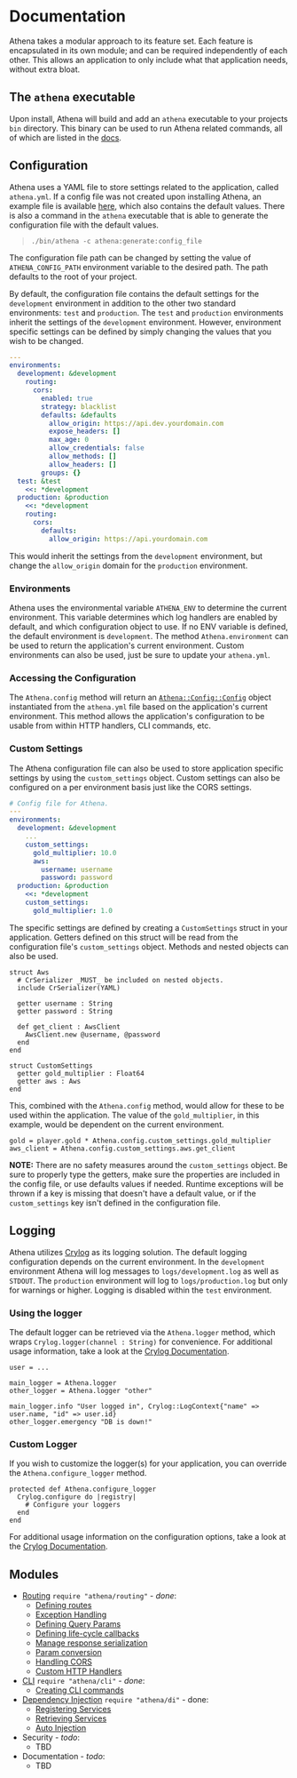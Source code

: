 # Documentation

Athena takes a modular approach to its feature set.  Each feature is encapsulated in its own module; and can be required independently of each other.  This allows an application to only include what that application needs, without extra bloat.

## The `athena` executable

Upon install, Athena will build and add an `athena` executable to your projects `bin` directory.  This binary can be used to run Athena related commands, all of which are listed in the [docs](<https://blacksmoke16.github.io/athena/Athena/Commands.html>).

## Configuration

Athena uses a YAML file to store settings related to the application, called `athena.yml`.  If a config file was not created upon installing Athena, an example file is available [here](https://github.com/Blacksmoke16/athena/blob/master/athena.yml), which also contains the default values.  There is also a command in the `athena` executable that is able to generate the configuration file with the default values. 

>  `./bin/athena -c athena:generate:config_file`

The configuration file path can be changed by setting the value of `ATHENA_CONFIG_PATH` environment variable to the desired path.  The path defaults to the root of your project.

By default, the configuration file contains the default settings for the `development` environment in addition to the other two standard environments: `test` and `production`.  The `test` and `production` environments inherit the settings of the `development` environment.  However, environment specific settings can be defined by simply changing the values that you wish to be changed.

```yaml
---
environments:
  development: &development
    routing:
      cors:
        enabled: true
        strategy: blacklist
        defaults: &defaults
          allow_origin: https://api.dev.yourdomain.com
          expose_headers: []
          max_age: 0
          allow_credentials: false
          allow_methods: []
          allow_headers: []
        groups: {}
  test: &test
    <<: *development
  production: &production
    <<: *development
    routing:
      cors:
        defaults:
          allow_origin: https://api.yourdomain.com
```

This would inherit the settings from the `development` environment, but change the `allow_origin` domain for the `production` environment.

### Environments
Athena uses the environmental variable `ATHENA_ENV` to determine the current environment.  This variable determines which log handlers are enabled by default, and which configuration object to use.  If no ENV variable is defined, the default environment is `development`. The method `Athena.environment` can be used to return the application's current environment.  Custom environments can also be used, just be sure to update your `athena.yml`.  

### Accessing the Configuration

The `Athena.config` method will return an [`Athena::Config::Config`](<https://blacksmoke16.github.io/athena/Athena/Config/Config.html>) object instantiated from the `athena.yml` file based on the application's current environment.  This method allows the application's configuration to be usable from within HTTP handlers, CLI commands, etc.  

### Custom Settings

The Athena configuration file can also be used to store application specific settings by using the `custom_settings` object.  Custom settings can also be configured on a per environment basis just like the CORS settings.

```yaml
# Config file for Athena.
---
environments:
  development: &development
    ...
    custom_settings:
      gold_multiplier: 10.0
      aws:
        username: username
        password: password
  production: &production
    <<: *development
    custom_settings:
      gold_multiplier: 1.0
```

The specific settings are defined by creating a `CustomSettings` struct in your application.  Getters defined on this struct will be read from the configuration file's `custom_settings` object.  Methods and nested objects can also be used.  

```crystal
struct Aws
  # CrSerializer _MUST_ be included on nested objects.
  include CrSerializer(YAML)

  getter username : String
  getter password : String
   
  def get_client : AwsClient
    AwsClient.new @username, @password
  end
end

struct CustomSettings
  getter gold_multiplier : Float64
  getter aws : Aws
end
```

This, combined with the `Athena.config` method, would allow for these to be used within the application.  The value of the `gold_multiplier`, in this example, would be dependent on the current environment.

```crystal
gold = player.gold * Athena.config.custom_settings.gold_multiplier
aws_client = Athena.config.custom_settings.aws.get_client
```

**NOTE:** There are no safety measures around the `custom_settings` object.  Be sure to properly type the getters, make sure the properties are included in the config file, or use defaults values if needed.  Runtime exceptions will be thrown if a key is missing that doesn't have a default value, or if the `custom_settings` key isn't defined in the configuration file.

## Logging

Athena utilizes [Crylog](https://github.com/blacksmoke16/crylog) as its logging solution.  The default logging configuration depends on the current environment.  In the `development` environment Athena will log messages to `logs/development.log` as well as `STDOUT`.  The `production` environment will log to `logs/production.log` but only for warnings or higher.  Logging is disabled within the `test` environment.

### Using the logger

The default logger can be retrieved via the `Athena.logger` method, which wraps `Crylog.logger(channel : String)` for convenience.  For additional usage information, take a look at the [Crylog Documentation](https://github.com/Blacksmoke16/crylog/tree/master/docs#logger).

```crystal
user = ...

main_logger = Athena.logger
other_logger = Athena.logger "other"

main_logger.info "User logged in", Crylog::LogContext{"name" => user.name, "id" => user.id}
other_logger.emergency "DB is down!"
```

### Custom Logger

If you wish to customize the logger(s) for your application, you can override the `Athena.configure_logger` method.

```crystal
protected def Athena.configure_logger
  Crylog.configure do |registry|
    # Configure your loggers
  end
end
```

For additional usage information on the configuration options, take a look at the [Crylog Documentation](https://github.com/Blacksmoke16/crylog/tree/master/docs).

## Modules

* [Routing](./routing.md) `require "athena/routing"` - _done_:
  * [Defining routes](./routing.md#defining-routes)
  * [Exception Handling](./routing.md#exception-handling)
  * [Defining Query Params](./routing.md#query-params)
  * [Defining life-cycle callbacks](./routing.md#request-life-cycle-events)
  * [Manage response serialization](./routing.md#route-view)
  * [Param conversion](./routing.md#paramconverter)
  * [Handling CORS](./routing.md#cors)
  * [Custom HTTP Handlers](./routing.md#custom-handlers)
* [CLI](./cli.md) `require "athena/cli"` - _done_:
  * [Creating CLI commands](./cli.md#commands)
* [Dependency Injection](./dependency_injection.md) `require "athena/di"` - done:
  * [Registering Services](./dependency_injection.md#registering-services)
  * [Retrieving Services](./dependency_injection.md#retrieving-services)
  * [Auto Injection](./dependency_injection.md#auto-injection)
* Security - _todo_:
  * TBD
* Documentation - _todo_:
  * TBD






